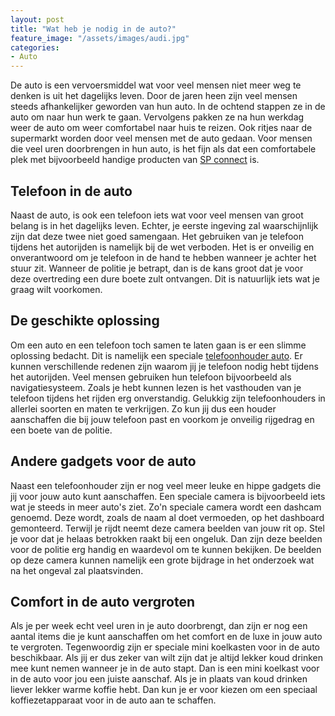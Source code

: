 ```yaml
---
layout: post
title: "Wat heb je nodig in de auto?"
feature_image: "/assets/images/audi.jpg"
categories:
- Auto
---
```


De auto is een vervoersmiddel wat voor veel mensen niet meer weg te denken is uit het dagelijks leven. Door de jaren heen zijn veel mensen steeds afhankelijker geworden van hun auto. In de ochtend stappen ze in de auto om naar hun werk te gaan. Vervolgens pakken ze na hun werkdag weer de auto om weer comfortabel naar huis te reizen. Ook ritjes naar de supermarkt worden door veel mensen met de auto gedaan. Voor mensen die veel uren doorbrengen in hun auto, is het fijn als dat een comfortabele plek met bijvoorbeeld handige producten van [SP connect](https://www.emounting.nl/brands/sp-connect/) is.

## Telefoon in de auto

Naast de auto, is ook een telefoon iets wat voor veel mensen van groot belang is in het dagelijks leven. Echter, je eerste ingeving zal waarschijnlijk zijn dat deze twee niet goed samengaan. Het gebruiken van je telefoon tijdens het autorijden is namelijk bij de wet verboden. Het is er onveilig en onverantwoord om je telefoon in de hand te hebben wanneer je achter het stuur zit. Wanneer de politie je betrapt, dan is de kans groot dat je voor deze overtreding een dure boete zult ontvangen. Dit is natuurlijk iets wat je graag wilt voorkomen.

## De geschikte oplossing

Om een auto en een telefoon toch samen te laten gaan is er een slimme oplossing bedacht. Dit is namelijk een speciale [telefoonhouder auto](https://www.emounting.nl/auto-houders/smartphone-en-iphone/). Er kunnen verschillende redenen zijn waarom jij je telefoon nodig hebt tijdens het autorijden. Veel mensen gebruiken hun telefoon bijvoorbeeld als navigatiesysteem. Zoals je hebt kunnen lezen is het vasthouden van je telefoon tijdens het rijden erg onverstandig. Gelukkig zijn telefoonhouders in allerlei soorten en maten te verkrijgen. Zo kun jij dus een houder aanschaffen die bij jouw telefoon past en voorkom je onveilig rijgedrag en een boete van de politie.

## Andere gadgets voor de auto

Naast een telefoonhouder zijn er nog veel meer leuke en hippe gadgets die jij voor jouw auto kunt aanschaffen. Een speciale camera is bijvoorbeeld iets wat je steeds in meer auto's ziet. Zo'n speciale camera wordt een dashcam genoemd. Deze wordt, zoals de naam al doet vermoeden, op het dashboard gemonteerd. Terwijl je rijdt neemt deze camera beelden van jouw rit op. Stel je voor dat je helaas betrokken raakt bij een ongeluk. Dan zijn deze beelden voor de politie erg handig en waardevol om te kunnen bekijken. De beelden op deze camera kunnen namelijk een grote bijdrage in het onderzoek wat na het ongeval zal plaatsvinden.

## Comfort in de auto vergroten

Als je per week echt veel uren in je auto doorbrengt, dan zijn er nog een aantal items die je kunt aanschaffen om het comfort en de luxe in jouw auto te vergroten. Tegenwoordig zijn er speciale mini koelkasten voor in de auto beschikbaar. Als jij er dus zeker van wilt zijn dat je altijd lekker koud drinken mee kunt nemen wanneer je in de auto stapt. Dan is een mini koelkast voor in de auto voor jou een juiste aanschaf. Als je in plaats van koud drinken liever lekker warme koffie hebt. Dan kun je er voor kiezen om een speciaal koffiezetapparaat voor in de auto aan te schaffen.
